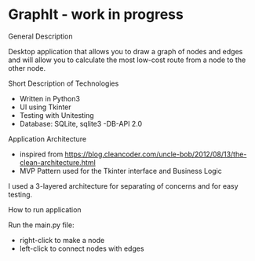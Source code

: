 # GraphIt - work in progress

General Description

Desktop application that allows you to draw a graph of nodes and edges and will allow you to calculate the most low-cost route from a node to the other node.


Short Description of Technologies
  * Written in Python3 
  * UI using Tkinter
  * Testing with Unitesting
  * Database: SQLite, sqlite3 -DB-API 2.0

Application Architecture 
- inspired from https://blog.cleancoder.com/uncle-bob/2012/08/13/the-clean-architecture.html
- MVP Pattern used for the Tkinter interface and Business Logic

I used a 3-layered architecture for separating of concerns and for easy testing.

How to run application


Run the main.py file:

* right-click to make a node
* left-click to connect nodes with edges
